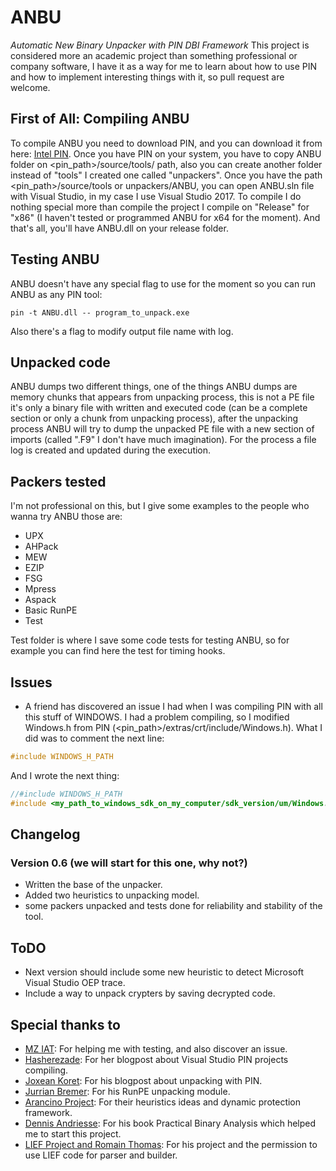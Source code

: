 # ANBU
*Automatic New Binary Unpacker with PIN DBI Framework*
This project is considered more an academic project than something professional or company software, I have it as a way for me to learn about how to use PIN and how to implement interesting things with it, so pull request are welcome.

## First of All: Compiling ANBU

To compile ANBU you need to download PIN, and you can download it from here: [Intel PIN][1]. Once you have PIN on your system, you have to copy ANBU folder on <pin_path>/source/tools/ path, also you can create another folder instead of "tools" I created one called "unpackers". Once you have the path <pin_path>/source/tools or unpackers/ANBU, you can open ANBU.sln file with Visual Studio, in my case I use Visual Studio 2017. To compile I do nothing special more than compile the project I compile on "Release" for "x86" (I haven't tested or programmed ANBU for x64 for the moment). And that's all, you'll have ANBU.dll on your release folder.

## Testing ANBU

ANBU doesn't have any special flag to use for the moment so you can run ANBU as any PIN tool:

```shell
pin -t ANBU.dll -- program_to_unpack.exe
```

Also there's a flag to modify output file name with log.

## Unpacked code

ANBU dumps two different things, one of the things ANBU dumps are memory chunks that appears from unpacking process, this is not a PE file it's only a binary file with written and executed code (can be a complete section or only a chunk from unpacking process), after the unpacking process ANBU will try to dump the unpacked PE file with a new section of imports (called ".F9" I don't have much imagination). For the process a file log is created and updated during the execution.

## Packers tested

I'm not professional on this, but I give some examples to the people who wanna try ANBU those are:

- UPX
- AHPack
- MEW
- EZIP
- FSG
- Mpress
- Aspack
- Basic RunPE
- Test

Test folder is where I save some code tests for testing ANBU, so for example you can find here the test for timing hooks.

## Issues

- A friend has discovered an issue I had when I was compiling PIN with all this stuff of WINDOWS. I had a problem compiling, so I modified Windows.h from PIN (<pin_path>/extras/crt/include/Windows.h). What I did was to comment the next line:

```Cpp
#include WINDOWS_H_PATH
```

And I wrote the next thing:

```Cpp
//#include WINDOWS_H_PATH
#include <my_path_to_windows_sdk_on_my_computer/sdk_version/um/Windows.h>
```

## Changelog

### Version 0.6 (we will start for this one, why not?)

- Written the base of the unpacker.
- Added two heuristics to unpacking model.
- some packers unpacked and tests done for reliability and stability of the tool.

## ToDO

- Next version should include some new heuristic to detect Microsoft Visual Studio OEP trace.
- Include a way to unpack crypters by saving decrypted code.

## Special thanks to

- [MZ IAT][2]: For helping me with testing, and also discover an issue.
- [Hasherezade][3]: For her blogpost about Visual Studio PIN projects compiling.
- [Joxean Koret][4]: For his blogpost about unpacking with PIN.
- [Jurrian Bremer][5]: For his RunPE unpacking module.
- [Arancino Project][6]: For their heuristics ideas and dynamic protection framework.
- [Dennis Andriesse][7]: For his book Practical Binary Analysis which helped me to start this project.
- [LIEF Project and Romain Thomas][8]: For his project and the permission to use LIEF code for parser and builder.	

[1]: <https://software.intel.com/en-us/articles/pin-a-binary-instrumentation-tool-downloads> "Intel PIN download link"
[2]: <https://twitter.com/MZ_IAT> "MZ IAT Twitter"
[3]: <https://twitter.com/hasherezade> "Hasherezade Twitter"
[4]: <https://twitter.com/matalaz> "Joxean Koret Twitter"
[5]: <https://twitter.com/skier_t> "Jurrian Bremer Twitter"
[6]: <https://github.com/necst/arancino> "Arancino Project"
[7]: <https://syssec.mistakenot.net/> "Dennis Andriesse webpage"
[8]: <https://lief.quarkslab.com/> "Lief Project"